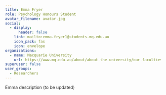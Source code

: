 ```yaml
---
title: Emma Fryer
role: Psychology Honours Student
avatar_filename: avatar.jpg
social:
  - display:
      header: false
    link: mailto:emma.fryer1@students.mq.edu.au
    icon_pack: fas
    icon: envelope
organizations:
  - name: Macquarie University
    url: https://www.mq.edu.au/about/about-the-university/our-faculties/medicine-and-health-sciences/departments-and-centres/school-of-psychological-sciences
superuser: false
user_groups:
  - Researchers
---
```

Emma description (to be updated)
